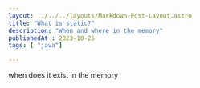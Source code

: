```yaml
---
layout: ../../../layouts/Markdown-Post-Layout.astro
title: "What is static?"
description: "When and where in the memory"
publishedAt : 2023-10-25
tags: [ "java"]

---
```



when does it exist in the memory 